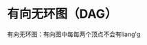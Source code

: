 


# 有向无环图（DAG）

有向无环图：有向图中每每两个顶点不会有liang'g
<!--stackedit_data:
eyJoaXN0b3J5IjpbLTIwMTAxNDU0MzldfQ==
-->